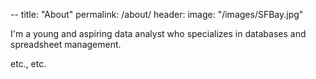 --
title: "About"
permalink: /about/
header:
  image: "/images/SFBay.jpg"

I'm a young and aspiring data analyst who specializes in databases and spreadsheet management.

etc., etc.
